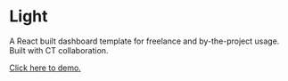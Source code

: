 # Light

A React built dashboard template for freelance and by-the-project usage. Built with CT collaboration.

[Click here to demo.](https://quadrimegistus.github.io/Light/)
